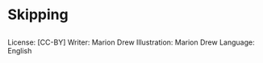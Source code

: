 # Skipping

##

##

##

##

##

##

##

##
License: [CC-BY]
Writer: Marion Drew
Illustration: Marion Drew
Language: English

